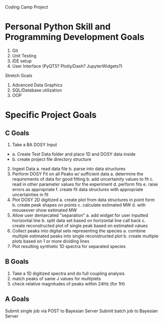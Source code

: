 Coding Camp Project

# Personal Python Skill and Programming Development Goals

1. Git
2. Unit Testing
3. IDE setup
4. User Interface (PyQT5? Plotly/Dash? JupyterWidgets?)

Stretch Goals
1. Advanced Data Graphics
2. SQL/Database utilization
3. OOP


# Specific Project Goals

## C Goals

1. Take a BA DOSY Input
  *  a. Create Test Data folder and place 1D and DOSY data inside
  *  b. create project file directory structure
2. Ingest Data
    a. read data file
    b. parse into data structures
3. Perform DOSY Fit on all Peaks w/ sufficient data
    a. determine the requirements of data for good fitting
    b. add uncertainity values to fit
    c. read in other parameter values for the experiment
    d. perform fits
    e. raise errors as appropriate
    f. create fit data structures with appropriate uncertainties in fit
4. Plot DOSY 2D digitized
    a. create plot from data structures in point form
    b. create peak shapes on points
    c. calculate estimated MW
    d. with mouseover show estimated MW
5. Allow user demarcated "separation"
    a. add widget for user inputted horizontal line
    b. split data set based on horizontal line call back
    c. create reconstructed plot of single peak based on estimated values 
6. Collect peaks into digital sets representing the species
    a. combine multiple estimated peaks into single reconstructed plot
    b. create multiple plots based on 1 or more dividing lines
7. Plot resulting synthetic 1D spectra for separated species

## B Goals
1. Take a 1D digitized spectra and do full coupling analysis
2. match peaks of same J values for multiplets
3. check relative magnitudes of peaks within 24Hz (for 1H)

## A Goals
Submit single job via POST to Bayesian Server
Submit batch job to Bayesian Server
